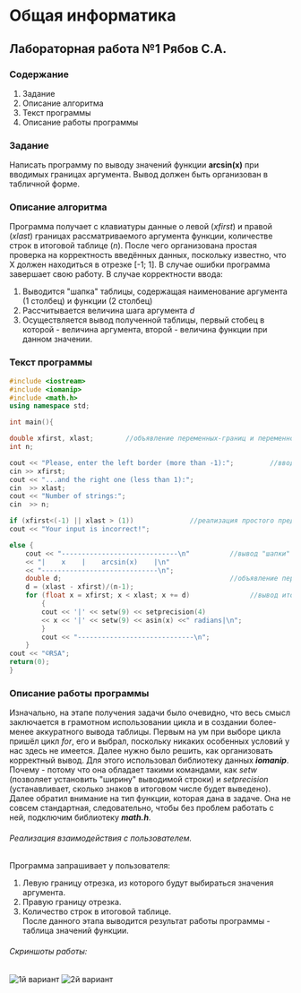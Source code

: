 # Общая информатика
## Лабораторная работа №1 Рябов С.А.
### Содержание  
1. Задание
2. Описание алгоритма
3. Текст программы
4. Описание работы программы
     
     
### Задание
Написать программу по выводу значений функции **arcsin(x)** при вводимых границах аргумента. Вывод должен быть организован в табличной форме.  
### Описание алгоритма  
Программа получает с клавиатуры данные о левой (*xfirst*) и правой (*xlast*) границах рассматриваемого аргумента функции, количестве строк в итоговой таблице (*n*). 
После чего организована простая проверка на корректность введённых данных, поскольку известно, что X должен находиться в отрезке [-1; 1]. 
В случае ошибки программа завершает свою работу. В случае корректности ввода:  
1. Выводится "шапка" таблицы, содержащая наименование аргумента (1 столбец) и функции (2 столбец)  
2. Рассчитывается величина шага аргумента *d*  
3. Осуществляется вывод полученной таблицы, первый стобец в которой - величина аргумента, второй - величина функции при данном значении. 
### Текст программы   
```c++
#include <iostream>
#include <iomanip>
#include <math.h>
using namespace std;

int main(){ 

double xfirst, xlast;        //объявление переменных-границ и переменной-количества строк
int n;

cout << "Please, enter the left border (more than -1):";         //ввод пользователем данных в программу
cin >> xfirst;
cout << "...and the right one (less than 1):";
cin  >> xlast;
cout << "Number of strings:";
cin  >> n;

if (xfirst<(-1) || xlast > (1))              //реализация простого предотвращения ошибки ввода
cout << "Your input is incorrect!";

else {
    cout << "-----------------------------\n"          //вывод "шапки" таблицы
    << "|    x    |    arcsin(x)    |\n"
    << "-----------------------------\n";
    double d;                                          //объявление переменной-шага и вычисление её значения
    d = (xlast - xfirst)/(n-1);
    for (float x = xfirst; x < xlast; x += d)               //вывод итоговой таблицы
        {
        cout << '|' << setw(9) << setprecision(4)
        << x << '|' << setw(9) << asin(x) <<" radians|\n";
        }
        cout << "-----------------------------\n";
    }  
cout << "©RSA";
return(0);
}
```
### Описание работы программы
Изначально, на этапе получения задачи было очевидно, что весь смысл заключается в грамотном использовании цикла и в создании более-менее аккуратного вывода таблицы.
Первым на ум при выборе цикла пришёл цикл *for*, его и выбрал, поскольку никаких особенных условий у нас здесь не имеется.
Далее нужно было решить, как организовать корректный вывод. Для этого использовал библиотеку данных ***iomanip***. 
Почему - потому что она обладает такими командами, как *setw* (позволяет установить "ширину" выводимой строки) и *setprecision* (устанавливает, сколько знаков в итоговом числе будет выведено).
Далее обратил внимание на тип функции, которая дана в задаче. 
Она не совсем стандартная, следовательно, чтобы без проблем работать с ней, подключим библиотеку ***math.h***.  
###### Реализация взаимодействия с пользователем.  
Программа запрашивает у пользователя:  
1. Левую границу отрезка, из которого будут выбираться значения аргумента.  
2. Правую границу отрезка.  
3. Количество строк в итоговой таблице.  
После данного этапа выводится результат работы программы - таблица значений функции.  
###### Скриншоты работы:  
![1й вариант](https://sun7-7.userapi.com/s/v1/if2/RTq5g79dxEpJxTbSpsRnSRJOFezhUddCGIW2bXTqLSlrjPxu6nRerE54Sx_dHBbIqsz2TeEmlR7WOOAS_gBUV7pN.jpg?size=621x478&quality=95&type=album)
![2й вариант](https://sun7-7.userapi.com/s/v1/if2/KktE8-6etmRvCreQuta-9LGZkRqrvZU9UNCTBuxZGKBu4-EajwlVpezPYWwZecu4jQSIhncCpCYaf-KABVTSAZmZ.jpg?size=615x180&quality=95&type=album)
